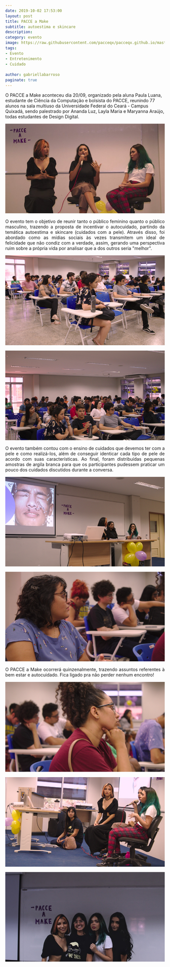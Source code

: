 ```yaml
---
date: 2019-10-02 17:53:00
layout: post
title: PACCE a Make 
subtitle: autoestima e skincare
description: 
category: evento
image: https://raw.githubusercontent.com/pacceqx/pacceqx.github.io/master/assets/pic/2019-10-02/capa.png
tags:
- Evento
- Entretenimento
- Cuidado

author: gabriellabarroso
paginate: true
---
```

<p style="text-align: justify">

O PACCE a Make aconteceu dia 20/09, organizado pela aluna Paula Luana, estudante de Ciência da Computação e bolsista do PACCE, reunindo 77 alunos na sala multiuso da Universidade Federal do Ceará - Campus Quixadá, sendo palestrado por Ananda Luz, Layla Maria e Maryanna Araújo, todas estudantes de Design Digital.  <br>
</p>

![](https://raw.githubusercontent.com/pacceqx/pacceqx.github.io/master/assets/pic/2019-10-02/img1.jpg)

<p style="text-align: justify">
O evento tem o objetivo de reunir tanto o público feminino quanto o público masculino, trazendo a proposta de incentivar o autocuidado, partindo da temática autoestima e skincare (cuidados com a pele). Através disso, foi abordado como as mídias sociais às vezes transmitem um ideal de felicidade que não condiz com a verdade, assim, gerando uma perspectiva ruim sobre a própria vida por analisar que a dos outros seria "melhor". <br> </p>

![](https://raw.githubusercontent.com/pacceqx/pacceqx.github.io/master/assets/pic/2019-10-02/img2.jpg)

![](https://raw.githubusercontent.com/pacceqx/pacceqx.github.io/master/assets/pic/2019-10-02/img3.jpg)

<p style="text-align: justify">
O evento também contou com o ensino de cuidados que devemos ter com a pele e como realizá-los, além de conseguir identicar cada tipo de pele de acordo com suas características. Ao final, foram distribuídas pequenas amostras de argila branca para que os participantes pudessem
praticar um pouco dos cuidados discutidos durante a conversa. <br></p>

![](https://raw.githubusercontent.com/pacceqx/pacceqx.github.io/master/assets/pic/2019-10-02/img4.jpg)

![](https://raw.githubusercontent.com/pacceqx/pacceqx.github.io/master/assets/pic/2019-10-02/img5.jpg)

<p style="text-align: justify">  O PACCE a Make ocorrerá quinzenalmente, trazendo assuntos referentes à bem estar e autocuidado. Fica ligado pra não perder 
nenhum encontro! <br></p>

![](https://raw.githubusercontent.com/pacceqx/pacceqx.github.io/master/assets/pic/2019-10-02/img6.jpg)

![](https://raw.githubusercontent.com/pacceqx/pacceqx.github.io/master/assets/pic/2019-10-02/img7.jpg)

![](https://raw.githubusercontent.com/pacceqx/pacceqx.github.io/master/assets/pic/2019-10-02/img8.jpeg)




